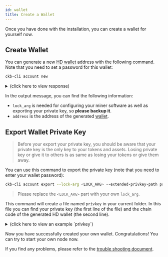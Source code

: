 ```yaml
---
id: wallet
title: Create a Wallet
---
```


Once you have done with the installation, you can create a wallet for yourself now.

## Create Wallet

You can generate a new [HD wallet](https://bitcoin.org/en/glossary/hd-protocol) address with the following command. Note that you need to set a password for this wallet:
```bash
ckb-cli account new
```
<details>
<summary>(click here to view response)</summary>
```bash
$ ckb-cli account new
Password: 
Repeat password: 
address:
  mainnet: ckb1qyq8fxuxz49nvatawuqye0fydpm4gulcs6usgyfkrr
  testnet: ckt1qyq8fxuxz49nvatawuqye0fydpm4gulcs6us4phf0l
lock_arg: 749b86154b36757d77004cbd2468775473f886b9
lock_hash: ~
```
</details>

In the output message, you can find the following information:
* `lock_arg`  is needed for configuring your miner software as well as exporting your private key, so **please backup it**.
* `address` is the address of the generated [wallet](../basic-concepts/states-tokens#wallet).

## Export Wallet Private Key

> Before your export your private key, you should be aware that your private key is the only key to your tokens and assets. Losing private key or give it to others is as same as losing your tokens or give them away.

You can use this command to export the private key (note that you need to enter your wallet password):
```bash
ckb-cli account export --lock-arg <LOCK_ARG> --extended-privkey-path privkey
```

> Please replace the `<LOCK_ARG>` part with your own `lock_arg`.

This command will create a file named `privkey` in your current folder. In this file you can find your private key (the first line of the file) and the chain code of the generated HD wallet (the second line).

<details>
<summary>(click here to view an example `privkey`)</summary>
```bash
aa61885f255aadaa5ed1eedd4e0331c37e25b5e115678eab043e169e4150e8d2
03b2cf09e3911fe79618692e99c7ce5e7cdc2d196e9938cf04ef361cb394f7d9
```
</details>

Now you have successfully created your own wallet. Congratulations! You can try to start your own node now.

If you find any problems, please refer to the [trouble shooting document](../references/troubleshooting).
